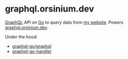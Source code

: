 # graphql.orsinium.dev

[GraphQL](https://graphql.org/) API on [Go](https://golang.org/) to query data from [my website](https://orsinium.dev/). Powers [graphql.orsinium.dev](https://graphql.orsinium.dev/).

Under the hood:

* [graphql-go/graphql](https://github.com/graphql-go/graphql)
* [graphql-go-handler](https://github.com/graphql-go/graphql-go-handler)
